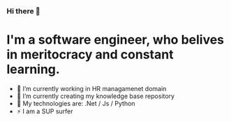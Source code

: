 ### Hi there 👋

# I'm a software engineer, who belives in meritocracy and constant learning.

- 🔭 I’m currently working in HR managamenet domain
- 🌱 I’m currently creating my knowledge base repository
- 💬 My technologies are: .Net / Js / Python
- ⚡ I am a SUP surfer

<!--
**Korfu/Korfu** is a ✨ _special_ ✨ repository because its `README.md` (this file) appears on your GitHub profile.

Here are some ideas to get you started:

- 🔭 I’m currently working on ...
- 🌱 I’m currently learning ...
- 👯 I’m looking to collaborate on ...
- 🤔 I’m looking for help with ...
- 💬 Ask me about ...
- 📫 How to reach me: ...
- 😄 Pronouns: ...
- ⚡ Fun fact: ...
-->
